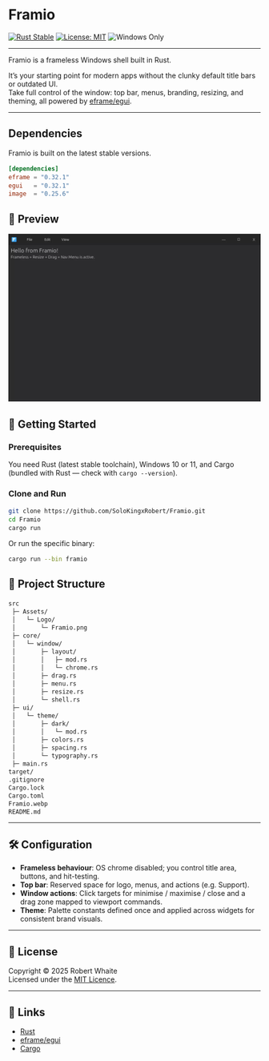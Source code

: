 # Framio

[![Rust Stable](https://img.shields.io/badge/rust-stable-blue.svg)](https://www.rust-lang.org/)
[![License: MIT](https://img.shields.io/badge/License-MIT-yellow.svg)](LICENSE)
![Windows Only](https://img.shields.io/badge/platform-Windows-blue?logo=windows)

---

Framio is a frameless Windows shell built in Rust.  

It’s your starting point for modern apps without the clunky default title bars or outdated UI.  
Take full control of the window: top bar, menus, branding, resizing, and theming, all powered by [eframe/egui](https://github.com/emilk/egui).

---

## Dependencies

Framio is built on the latest stable versions.

```toml
[dependencies]
eframe = "0.32.1"
egui   = "0.32.1"
image  = "0.25.6"
```

## 📸 Preview

![Framio Preview](Framio.webp)

## 🚀 Getting Started

### Prerequisites

You need Rust (latest stable toolchain), Windows 10 or 11, and Cargo (bundled with Rust — check with `cargo --version`).

### Clone and Run

```bash
git clone https://github.com/SoloKingxRobert/Framio.git
cd Framio
cargo run
```

Or run the specific binary:

```bash
cargo run --bin framio
```


## 🧩 Project Structure

```
src
 ├─ Assets/
 │   └─ Logo/
 │       └─ Framio.png
 ├─ core/
 │   └─ window/
 │       ├─ layout/
 │       │   ├─ mod.rs
 │       │   └─ chrome.rs
 │       ├─ drag.rs
 │       ├─ menu.rs
 │       ├─ resize.rs
 │       └─ shell.rs
 ├─ ui/
 │   └─ theme/
 │       ├─ dark/
 │       │   └─ mod.rs
 │       ├─ colors.rs
 │       ├─ spacing.rs
 │       └─ typography.rs
 ├─ main.rs
target/
.gitignore
Cargo.lock
Cargo.toml
Framio.webp
README.md
```

---

## 🛠 Configuration

- **Frameless behaviour**: OS chrome disabled; you control title area, buttons, and hit-testing.
- **Top bar**: Reserved space for logo, menus, and actions (e.g. Support).
- **Window actions**: Click targets for minimise / maximise / close and a drag zone mapped to viewport commands.
- **Theme**: Palette constants defined once and applied across widgets for consistent brand visuals.

---

## 📝 License
Copyright © 2025 Robert Whaite  
Licensed under the [MIT Licence](LICENSE).

---

## 🔗 Links

- [Rust](https://www.rust-lang.org)
- [eframe/egui](https://github.com/emilk/egui)
- [Cargo](https://doc.rust-lang.org/cargo/)  
